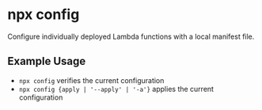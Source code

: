 # npx config

Configure individually deployed Lambda functions with a local manifest file.

## Example Usage

-  `npx config` verifies the current configuration
-  `npx config {apply | '--apply' | '-a'}` applies the current configuration
